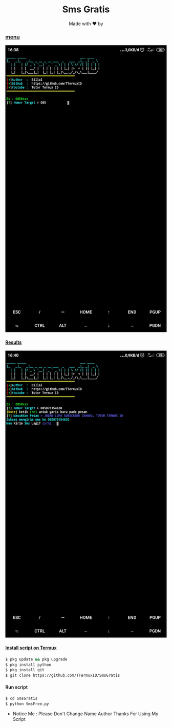 <h1 align="center">
  Sms Gratis
</h1>
</div>
<p align="center">
  Made with ❤️ by <a href="https://github.com/TTermuxID_</a>
</p>
<p align="center">
 
### menu
 <img src="https://github.com/TTermuxID/SmsGratis/blob/main/carbon.png" width="640" title="Menu" alt="Menu">
</p>

#### Results
 <img src="https://github.com/TTermuxID/SmsGratis/blob/main/hasil.jpg" width="640" title="Menu" alt="Menu">
</p>

#### Install script on Termux
```bash
$ pkg update && pkg upgrade
$ pkg install python
$ pkg install git
$ git clone https://github.com/TTermuxID/SmsGratis
```
#### Run script
```bash
$ cd SmsGratis
$ python SmsFree.py
```

* Notice Me : Please Don't Change Name Author
Thanks For Using My Script
